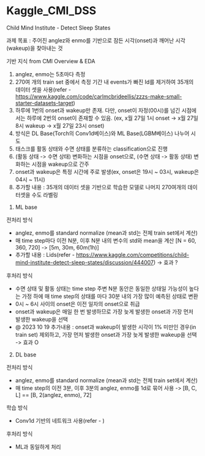 # Kaggle_CMI_DSS
Child Mind Institute - Detect Sleep States

과제 목표 : 주어진 anglez와 enmo를 기반으로 잠든 시각(onset)과 깨어난 시각(wakeup)을 찾아내는 것

기반 지식 from CMI Overview & EDA
1. anglez, enmo는 5초마다 측정
2. 270여 개의 train set 중에서 측정 기간 내 events가 빠진 Id를 제거하여 35개의 데이터 셋을 사용(refer - https://www.kaggle.com/code/carlmcbrideellis/zzzs-make-small-starter-datasets-target)
3. 하루에 1번의 onset과 wakeup만 존재. 다만, onset이 자정(00시)를 넘긴 시점에서는 하루에 2번의 onset이 존재할 수 있음. (ex, x월 27일 1시 onset -> x월 27일 8시 wakeup -> x월 27일 23시 onset)
4. 방식은 DL Base(Torch의 Conv1d베이스)와 ML Base(LGBM베이스) 나누어 시도
5. 태스크를 활동 상태와 수면 상태를 분류하는 classification으로 진행
6. (활동 상태 -> 수면 상태) 변화하는 시점을 onset으로, (수면 상태 -> 활동 상태) 변화하는 시점을 wakeup으로 간주
7. onset과 wakeup은 특정 시간에 주로 발생(ex, onset은 19시 ~ 03시, wakeup은 04시 ~ 11시)
8. 추가할 내용 : 35개의 데이터 셋을 기반으로 학습한 모델로 나머지 270여개의 데이터셋을 수도 라벨링

1) ML base

전처리 방식
- anglez, enmo를 standard normalize (mean과 std는 전체 train set에서 계산)
- 매 time step마다 이전 N분, 이후 N분 내의 변수의 std와 mean을 계산 [N = 60, 360, 720] -> [5m, 30m, 60m(1h)]
- 추가할 내용 : Lids(refer - https://www.kaggle.com/competitions/child-mind-institute-detect-sleep-states/discussion/444007) -> 효과 ?

후처리 방식
- 수면 상태 및 활동 상태는 time step 주변 N분 동안은 동일한 상태일 가능성이 높다는 가정 하에 매 time step의 상태를 마다 30분 내의 가장 많이 예측된 상태로 변환
- 0시 ~ 6시 사이의 onset은 이전 일자의 onset으로 취급
- onset과 wakeup은 매일 한 번 발생하므로 가장 늦게 발생한 onset과 가장 먼저 발생한 wakeup을 선택
- @ 2023 10 19 추가내용 : onset과 wakeup이 발생한 시각이 1% 미만인 경우(in train set) 제외하고, 가장 먼저 발생한 onset과 가장 늦게 발생한 wakeup을 선택 -> 효과 O


2) DL base

전처리 방식
 - anglez, enmo를 standard normalize (mean과 std는 전체 train set에서 계산)
 - 매 time step의 이전 3분, 이후 3분의 anglez, enmo를 1d로 묶어 사용 -> [B, C, L]  == [B, 2(anglez, enmo), 72]

학습 방식
 - Conv1d 기반의 네트워크 사용(refer - )

후처리 방식
 - ML과 동일하게 처리
